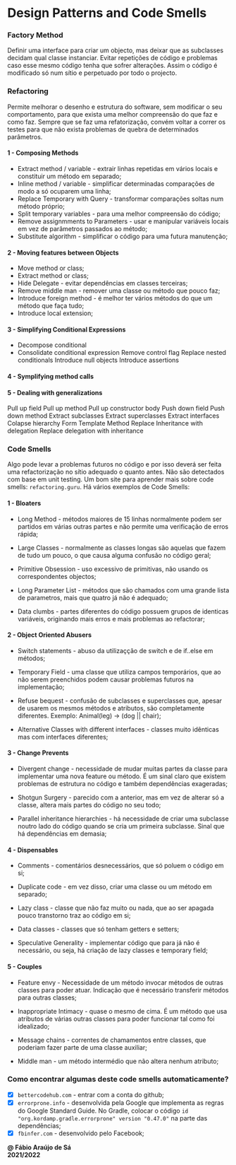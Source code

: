 # Design Patterns and Code Smells

### Factory Method
Definir uma interface para criar um objecto, mas deixar que as subclasses decidam
qual classe instanciar.
Evitar repetições de código e problemas caso esse mesmo código tenha que sofrer alterações.
Assim o código é modificado só num sítio e perpetuado por todo o projecto.

### Refactoring
Permite melhorar o desenho e estrutura do software, sem modificar o seu comportamento,
para que exista uma melhor compreensão do que faz e como faz.
Sempre que se faz uma refatorização, convém voltar a correr os testes para que não exista
problemas de quebra de determinados parâmetros.

#### 1 - Composing Methods

- Extract method / variable - extrair linhas repetidas em vários locais e constituir um método em separado;
- Inline method / variable - simplificar determinadas comparações de modo a só ocuparem uma linha;
- Replace Temporary with Query - transformar comparações soltas num método próprio;
- Split temporary variables - para uma melhor compreensão do código;
- Remove assignmments to Parameters - usar e manipular variáveis locais em vez de parâmetros passados ao método;
- Substitute algorithm - simplificar o código para uma futura manutenção;

#### 2 - Moving features between Objects

- Move method or class;
- Extract method or class;
- Hide Delegate - evitar dependências em classes terceiras;
- Remove middle man - remover uma classe ou método que pouco faz;
- Introduce foreign method - é melhor ter vários métodos do que um método que faça tudo;
- Introduce local extension;

#### 3 - Simplifying Conditional Expressions

- Decompose conditional
- Consolidate conditional expression
Remove control flag
Replace nested conditionals
Introduce null objects
Introduce assertions

#### 4 - Symplifying method calls

#### 5 - Dealing with generalizations

Pull up field
Pull up method
Pull up constructor body
Push down field
Push down method
Extract subclasses
Extract superclasses
Extract interfaces
Colapse hierarchy
Form Template Method
Replace Inheritance with delegation
Replace delegation with inheritance

### Code Smells
Algo pode levar a problemas futuros no código e por isso deverá ser feita uma
refactorização no sítio adequado o quanto antes. Não são detectados com base em unit testing.
Um bom site para aprender mais sobre code smells: `refactoring.guru`. Há vários exemplos de Code Smells:

#### 1 - Bloaters

- Long Method - métodos maiores de 15 linhas normalmente podem ser partidos em várias outras partes e não permite uma verificação de erros rápida;

- Large Classes - normalmente as classes longas são aquelas que fazem de tudo um pouco, o que causa alguma confusão no código geral;

- Primitive Obsession - uso excessivo de primitivas, não usando os correspondentes objectos;

- Long Parameter List - métodos que são chamados com uma grande lista de parametros, mais que quatro já não é adequado;

- Data clumbs - partes diferentes do código possuem grupos de identicas variáveis, originando mais erros e mais problemas ao refactorar;

#### 2 - Object Oriented Abusers

- Switch statements - abuso da utilizaçção de switch e de if..else em métodos;

- Temporary Field - uma classe que utiliza campos temporários, que ao não serem preenchidos podem causar problemas futuros na implementação;

- Refuse bequest - confusão de subclasses e superclasses que, apesar de usarem os mesmos métodos e atributos, são completamente diferentes. Exemplo: Animal(leg) -> (dog || chair);

- Alternative Classes with different interfaces - classes muito idênticas mas com interfaces diferentes;

#### 3 - Change Prevents

- Divergent change - necessidade de mudar muitas partes da classe para implementar uma nova feature ou método. É um sinal claro que existem problemas de estrutura no código e também dependências exageradas;

- Shotgun Surgery - parecido com a anterior, mas em vez de alterar só a classe, altera mais partes do código no seu todo;

- Parallel inheritance hierarchies - há necessidade de criar uma subclasse noutro lado do código quando se cria um primeira subclasse. Sinal que há dependências em demasia;

#### 4 - Dispensables

- Comments - comentários desnecessários, que só poluem o código em si;

- Duplicate code - em vez disso, criar uma classe ou um método em separado;

- Lazy class - classe que não faz muito ou nada, que ao ser apagada pouco transtorno traz ao código em si;

- Data classes - classes que só tenham getters e setters;

- Speculative Generality - implementar código que para já não é necessário, ou seja, há criação de lazy classes e temporary field;

#### 5 - Couples

- Feature envy - Necessidade de um método invocar métodos de outras classes para poder atuar. Indicação que é necessário transferir métodos para outras classes;

- Inappropriate Intimacy - quase o mesmo de cima. É um método que usa atributos de várias outras classes para poder funcionar tal como foi idealizado;

- Message chains - correntes de chamamentos entre classes, que poderiam fazer parte de uma classe auxiliar;

- Middle man - um método intermédio que não altera nenhum atributo;

### Como encontrar algumas deste code smells automaticamente?

- [x] `bettercodehub.com` - entrar com a conta do github;
- [x] `errorprone.info` - desenvolvida pela Google que implementa as regras do Google Standard Guide. No Gradle, colocar o código `id "org.kordamp.gradle.errorprone" version "0.47.0"` na parte das dependências;
- [x] `fbinfer.com` - desenvolvido pelo Facebook;

**@ Fábio Araújo de Sá** <br/>
**2021/2022**
